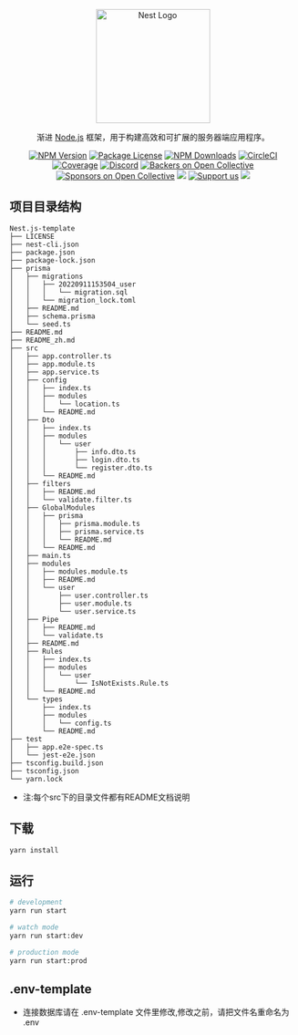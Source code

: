 <p align="center">
  <a href="http://nestjs.com/" target="blank"><img src="https://nestjs.com/img/logo-small.svg" width="200" alt="Nest Logo" /></a>
</p>

[circleci-image]: https://img.shields.io/circleci/build/github/nestjs/nest/master?token=abc123def456
[circleci-url]: https://circleci.com/gh/nestjs/nest

  <p align="center">渐进 <a href="http://nodejs.org" target="_blank">Node.js</a> 框架，用于构建高效和可扩展的服务器端应用程序。</p>
    <p align="center">
<a href="https://www.npmjs.com/~nestjscore" target="_blank"><img src="https://img.shields.io/npm/v/@nestjs/core.svg" alt="NPM Version" /></a>
<a href="https://www.npmjs.com/~nestjscore" target="_blank"><img src="https://img.shields.io/npm/l/@nestjs/core.svg" alt="Package License" /></a>
<a href="https://www.npmjs.com/~nestjscore" target="_blank"><img src="https://img.shields.io/npm/dm/@nestjs/common.svg" alt="NPM Downloads" /></a>
<a href="https://circleci.com/gh/nestjs/nest" target="_blank"><img src="https://img.shields.io/circleci/build/github/nestjs/nest/master" alt="CircleCI" /></a>
<a href="https://coveralls.io/github/nestjs/nest?branch=master" target="_blank"><img src="https://coveralls.io/repos/github/nestjs/nest/badge.svg?branch=master#9" alt="Coverage" /></a>
<a href="https://discord.gg/G7Qnnhy" target="_blank"><img src="https://img.shields.io/badge/discord-online-brightgreen.svg" alt="Discord"/></a>
<a href="https://opencollective.com/nest#backer" target="_blank"><img src="https://opencollective.com/nest/backers/badge.svg" alt="Backers on Open Collective" /></a>
<a href="https://opencollective.com/nest#sponsor" target="_blank"><img src="https://opencollective.com/nest/sponsors/badge.svg" alt="Sponsors on Open Collective" /></a>
  <a href="https://paypal.me/kamilmysliwiec" target="_blank"><img src="https://img.shields.io/badge/Donate-PayPal-ff3f59.svg"/></a>
    <a href="https://opencollective.com/nest#sponsor"  target="_blank"><img src="https://img.shields.io/badge/Support%20us-Open%20Collective-41B883.svg" alt="Support us"></a>
  <a href="https://twitter.com/nestframework" target="_blank"><img src="https://img.shields.io/twitter/follow/nestframework.svg?style=social&label=Follow"></a>
</p>



## 项目目录结构

```
Nest.js-template
├── LICENSE
├── nest-cli.json
├── package.json
├── package-lock.json
├── prisma
│   ├── migrations
│   │   ├── 20220911153504_user
│   │   │   └── migration.sql
│   │   └── migration_lock.toml
│   ├── README.md
│   ├── schema.prisma
│   └── seed.ts
├── README.md
├── README_zh.md
├── src
│   ├── app.controller.ts
│   ├── app.module.ts
│   ├── app.service.ts
│   ├── config
│   │   ├── index.ts
│   │   ├── modules
│   │   │   └── location.ts
│   │   └── README.md
│   ├── Dto
│   │   ├── index.ts
│   │   ├── modules
│   │   │   └── user
│   │   │       ├── info.dto.ts
│   │   │       ├── login.dto.ts
│   │   │       └── register.dto.ts
│   │   └── README.md
│   ├── filters
│   │   ├── README.md
│   │   └── validate.filter.ts
│   ├── GlobalModules
│   │   ├── prisma
│   │   │   ├── prisma.module.ts
│   │   │   ├── prisma.service.ts
│   │   │   └── README.md
│   │   └── README.md
│   ├── main.ts
│   ├── modules
│   │   ├── modules.module.ts
│   │   ├── README.md
│   │   └── user
│   │       ├── user.controller.ts
│   │       ├── user.module.ts
│   │       └── user.service.ts
│   ├── Pipe
│   │   ├── README.md
│   │   └── validate.ts
│   ├── README.md
│   ├── Rules
│   │   ├── index.ts
│   │   ├── modules
│   │   │   └── user
│   │   │       └── IsNotExists.Rule.ts
│   │   └── README.md
│   └── types
│       ├── index.ts
│       ├── modules
│       │   └── config.ts
│       └── README.md
├── test
│   ├── app.e2e-spec.ts
│   └── jest-e2e.json
├── tsconfig.build.json
├── tsconfig.json
└── yarn.lock
```
- 注:每个src下的目录文件都有README文档说明


## 下载

```bash
yarn install
```

## 运行

```bash
# development
yarn run start

# watch mode
yarn run start:dev

# production mode
yarn run start:prod
```


## .env-template

- 连接数据库请在 .env-template 文件里修改,修改之前，请把文件名重命名为 .env